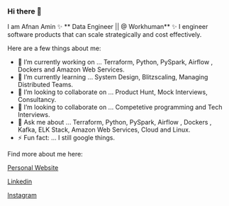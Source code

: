### Hi there 👋

I am Afnan Amin ✨ ** Data Engineer || @ Workhuman** ✨ I engineer software products that can scale strategically and cost effectively.

Here are a few things about me:

- 🔭 I’m currently working on ... Terraform, Python, PySpark, Airflow , Dockers and Amazon Web Services.
- 🌱 I’m currently learning ... System Design, Blitzscaling, Managing Distributed Teams.
- 👯 I’m looking to collaborate on ... Product Hunt, Mock Interviews, Consultancy. 
- 🤔 I’m looking to collaborate on ... Competetive programming and Tech Interviews.
- 💬 Ask me about ... Terraform, Python, PySpark, Airflow , Dockers , Kafka, ELK Stack, Amazon Web Services, Cloud and Linux.
- ⚡ Fun fact: ... I still google things.

Find more about me here:

[Personal Website](https://afnanaminali.netlify.app/)

[Linkedin](https://www.linkedin.com/in/afnanamin/)

[Instagram](https://www.instagram.com/afnan.amin.ali/)


